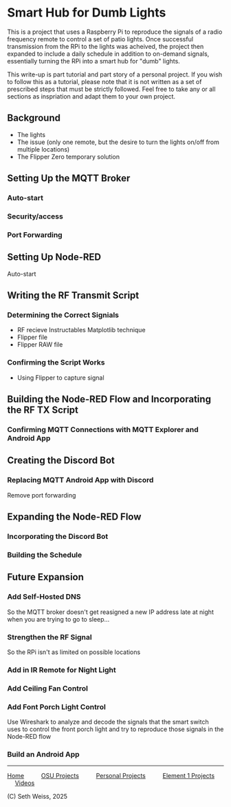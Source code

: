 # Smart Hub for Dumb Lights
This is a project that uses a Raspberry Pi to reproduce the signals of a 
radio frequency remote to control a set of patio lights.
Once successful transmission from the RPi to the lights was acheived, the project
then expanded to include a daily schedule in addition to on-demand signals,
essentially turning the RPi into a smart hub for "dumb" lights. 

This write-up is part tutorial and part story of a personal project.
If you wish to follow this as a tutorial, please note that it is not written
as a set of prescribed steps that must be strictly followed. Feel free to take
any or all sections as inspriation and adapt them to your own project.

## Background
- The lights
- The issue (only one remote, but the desire to turn the lights on/off from multiple locations)
- The Flipper Zero temporary solution

## Setting Up the MQTT Broker
### Auto-start
### Security/access
### Port Forwarding

## Setting Up Node-RED
Auto-start

## Writing the RF Transmit Script
### Determining the Correct Signials
- RF recieve Instructables Matplotlib technique
- Flipper file
- Flipper RAW file
### Confirming the Script Works
- Using Flipper to capture signal

## Building the Node-RED Flow and Incorporating the RF TX Script
### Confirming MQTT Connections with MQTT Explorer and Android App

## Creating the Discord Bot
### Replacing MQTT Android App with Discord
Remove port forwarding

## Expanding the Node-RED Flow
### Incorporating the Discord Bot
### Building the Schedule

## Future Expansion
### Add Self-Hosted DNS
So the MQTT broker doesn't get reasigned a new IP address
late at night when you are trying to go to sleep...
### Strengthen the RF Signal
So the RPi isn't as limited on possible locations 
### Add in IR Remote for Night Light
### Add Ceiling Fan Control
### Add Font Porch Light Control
Use Wireshark to analyze and decode the signals that the smart switch uses to control
the front porch light and try to reproduce those signals in the Node-RED flow
### Build an Android App

-----

[Home](https://sweisss.github.io/) &emsp; &emsp;
[OSU Projects](https://sweisss.github.io/#oregon-state-university-projects) &emsp; &emsp;
[Personal Projects](https://sweisss.github.io/#personal-projects) &emsp; &emsp;
[Element 1 Projects](https://sweisss.github.io/#element-1-projects) &emsp; &emsp;
[Videos](https://sweisss.github.io/#videos)

(C) Seth Weiss, 2025
